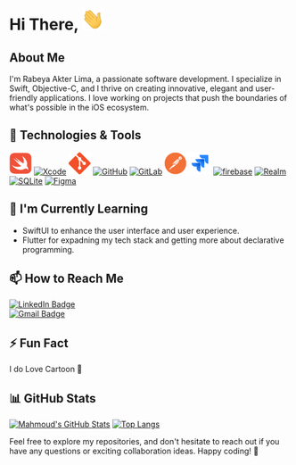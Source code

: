 # Hi There, <img src="https://github.com/Amin-0-1/Amin-0-1/blob/main/wave.gif" alt="Wave Animation" width="40" height="40">

## About Me
<!-- ![Profile Views](https://komarev.com/ghpvc/?username=Amin-0-1) -->
<!--![Swift Logo](https://your-image-url.com/swift-logo.png)-->

I'm Rabeya Akter Lima, a passionate software development. I specialize in Swift, Objective-C, and I thrive on creating innovative, elegant and user-friendly applications. I love working on projects that push the boundaries of what's possible in the iOS ecosystem.

## 🔧 Technologies & Tools

[<img src="https://raw.githubusercontent.com/devicons/devicon/master/icons/swift/swift-original.svg" alt="swift" width="40" height="40" title="Swift"/>](https://developer.apple.com/swift/)
[<img src="https://user-images.githubusercontent.com/25181517/186711578-bf30cb30-40b7-4b45-95a5-bdf837c372e7.png" alt="Xcode" width="40" height="40" title="Xcode"/>](https://developer.apple.com/xcode/)
[<img src="https://raw.githubusercontent.com/devicons/devicon/master/icons/git/git-original.svg" alt="Git" width="40" height="40" title="git"/>](https://git-scm.com/)
[<img width="40" src="https://user-images.githubusercontent.com/25181517/192108374-8da61ba1-99ec-41d7-80b8-fb2f7c0a4948.png" alt="GitHub" title="GitHub"/>](https://www.github.com/Amin-0-1)
[<img src="https://user-images.githubusercontent.com/25181517/192108376-c675d39b-90f6-4073-bde6-5a9291644657.png" alt="GitLab" width="40" height="40" title="GitLab"/>](https://about.gitlab.com)
[<img src="https://raw.githubusercontent.com/devicons/devicon/master/icons/postman/postman-original.svg" alt="Postman" width="40" height="40" title="postman"/>](https://www.postman.com/)
[<img src="https://raw.githubusercontent.com/devicons/devicon/master/icons/jira/jira-original.svg" alt="Jira" width="40" height="40" title="jira"/>](https://www.atlassian.com/software/jira)
[<img src="https://www.vectorlogo.zone/logos/firebase/firebase-icon.svg" alt="firebase" width="40" height="40" title="firebase"/>](https://firebase.google.com)
[<img src="https://github.com/marwin1991/profile-technology-icons/assets/136815194/79868fa1-41b8-411f-bd00-cda9ba6723ca" alt="Realm" width="40" height="40" title="Realm"/>](https://realm.io)
[<img src="https://github.com/marwin1991/profile-technology-icons/assets/136815194/82df4543-236b-4e45-9604-5434e3faab17" alt="SQLite" width="40" height="40" title="SQLite"/>](https://www.sqlite.org/index.html)
[<img src="https://user-images.githubusercontent.com/25181517/189715289-df3ee512-6eca-463f-a0f4-c10d94a06b2f.png" alt="Figma" width="40" height="40" title="Figma"/>](https://www.figma.com/community)
<!--
<img src="https://www.vectorlogo.zone/logos/flutterio/flutterio-icon.svg" alt="flutter" width="40" height="40"/>
<img src="https://www.vectorlogo.zone/logos/dartlang/dartlang-icon.svg" alt="dart" width="40" height="40"/>
-->

<!--
## 🚀 Projects
- [Sports App](https://github.com/Amin-0-1/Football-Leagues) - Football Leagues Application with clean and scalable, reusable and maintainable iOS app built using the Model-View-ViewModel-Coordinator (MVVM-C) architecture
-->
## 🌱 I'm Currently Learning

- SwiftUI to enhance the user interface and user experience.
- Flutter for expadning my tech stack and getting more about declarative programming.

## 📫 How to Reach Me
[![LinkedIn Badge](https://img.shields.io/badge/LinkedIn-Rabeya.Akter.Lima-blue?style=social&logo=linkedin)](https://www.linkedin.com/in/rabeya-akter-lima/) </br>
[![Gmail Badge](https://img.shields.io/badge/Email-Rabeya.Akter.Lima-red?style=social&logo=gmail)](mailto:rabeyaakterlim4@gmail.com) </br>

## ⚡ Fun Fact

I do Love Cartoon 🥳

## 📊 GitHub Stats

[![Mahmoud's GitHub Stats](https://github-readme-stats.vercel.app/api?username=LIMA-0-1&hide=contribs)](https://github.com/amin-0-1)
[![Top Langs](https://github-readme-stats.vercel.app/api/top-langs/?username=LIMA-0-1&layout=compact)](https://github.com/anuraghazra/github-readme-stats)


Feel free to explore my repositories, and don't hesitate to reach out if you have any questions or exciting collaboration ideas. Happy coding! 🚀

